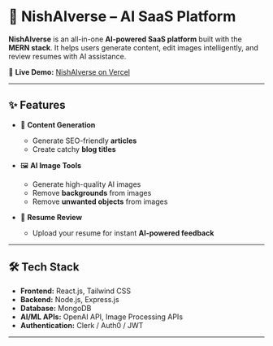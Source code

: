 # 🌌 NishAIverse – AI SaaS Platform  

**NishAIverse** is an all-in-one **AI-powered SaaS platform** built with the **MERN stack**. It helps users generate content, edit images intelligently, and review resumes with AI assistance.  

🔗 **Live Demo:** [NishAIverse on Vercel](https://nish-ai-verse.vercel.app)  

---

## ✨ Features  

- 📝 **Content Generation**  
  - Generate SEO-friendly **articles**  
  - Create catchy **blog titles**  

- 🖼 **AI Image Tools**  
  - Generate high-quality AI images  
  - Remove **backgrounds** from images  
  - Remove **unwanted objects** from images  

- 📄 **Resume Review**  
  - Upload your resume for instant **AI-powered feedback**  

---

## 🛠 Tech Stack  

- **Frontend:** React.js, Tailwind CSS  
- **Backend:** Node.js, Express.js  
- **Database:** MongoDB  
- **AI/ML APIs:** OpenAI API, Image Processing APIs  
- **Authentication:** Clerk / Auth0 / JWT  

---


